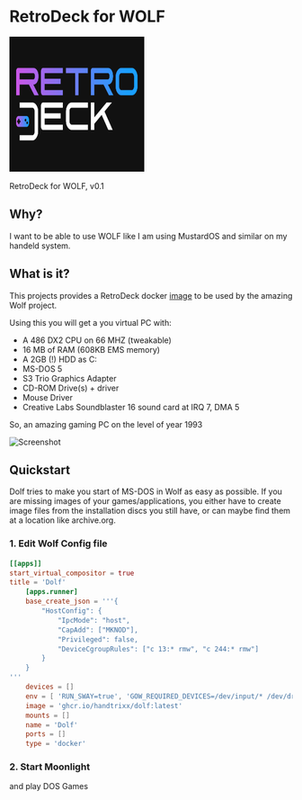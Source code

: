 # RetroDeck for WOLF

<img src="logo.png" alt="Logo" width="240" height="240">

RetroDeck for WOLF, v0.1

## Why?
I want to be able to use WOLF like I am using MustardOS and similar on my handeld system.
## What is it?
This projects provides a RetroDeck docker [image](https://github.com/handtrixx/dolf/pkgs/container/retrodeck) to be used by the amazing Wolf project.

Using this you will get a you virtual PC with:
- A 486 DX2 CPU on 66 MHZ (tweakable)
- 16 MB of RAM (608KB EMS memory)
- A 2GB (!) HDD as C:
- MS-DOS 5
- S3 Trio Graphics Adapter
- CD-ROM Drive(s) + driver
- Mouse Driver
- Creative Labs Soundblaster 16 sound card at IRQ 7, DMA 5

So, an amazing gaming PC on the level of year 1993


<img src="screenshot.webp" alt="Screenshot" width="640" height="480">

## Quickstart

Dolf tries to make you start of MS-DOS in Wolf as easy as possible. 
If you are missing images of your games/applications, you either have to create image files from the 
installation discs you still have, or can maybe find them at a location like archive.org.

### 1. Edit Wolf Config file
```toml
[[apps]]
start_virtual_compositor = true
title = 'Dolf'
    [apps.runner]
    base_create_json = '''{
        "HostConfig": {
            "IpcMode": "host",
            "CapAdd": ["MKNOD"],
            "Privileged": false,
            "DeviceCgroupRules": ["c 13:* rmw", "c 244:* rmw"]
        }
    }
'''
    devices = []
    env = [ 'RUN_SWAY=true', 'GOW_REQUIRED_DEVICES=/dev/input/* /dev/dri/*' ]
    image = 'ghcr.io/handtrixx/dolf:latest'
    mounts = []
    name = 'Dolf'
    ports = []
    type = 'docker'
```

### 2. Start Moonlight
and play DOS Games